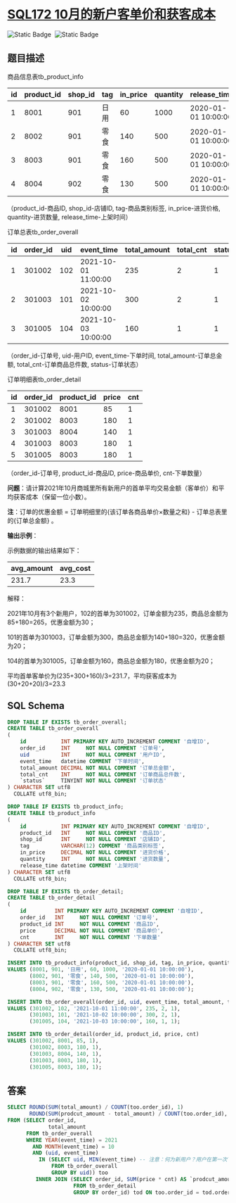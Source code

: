 # [SQL172 10月的新户客单价和获客成本](https://www.nowcoder.com/practice/d15ee0798e884f829ae8bd27e10f0d64?tpId=268&tags=&title=&difficulty=0&judgeStatus=0&rp=0&sourceUrl=%2Fexam%2Foj)

<div style="display:flex;">
  <img style="margin-right: 8px;" alt="Static Badge" src="https://img.shields.io/badge/%E9%9A%BE%E5%BA%A6-%E8%BE%83%E9%9A%BE-%23e46c5d">
  <img style="margin-right: 8px;" alt="Static Badge" src="https://img.shields.io/badge/%E6%95%B0%E6%8D%AE%E5%BA%93-%23b1b3b8?style=flat">
</div>

## 题目描述

商品信息表tb_product_info

| id   | product_id | shop_id | tag  | in_price | quantity | release_time        |
| ---- | ---------- | ------- | ---- | -------- | -------- | ------------------- |
| 1    | 8001       | 901     | 日用 | 60       | 1000     | 2020-01-01 10:00:00 |
| 2    | 8002       | 901     | 零食 | 140      | 500      | 2020-01-01 10:00:00 |
| 3    | 8003       | 901     | 零食 | 160      | 500      | 2020-01-01 10:00:00 |
| 4    | 8004       | 902     | 零食 | 130      | 500      | 2020-01-01 10:00:00 |

（product_id-商品ID, shop_id-店铺ID, tag-商品类别标签, in_price-进货价格, quantity-进货数量, release_time-上架时间）

订单总表tb_order_overall

| id   | order_id | uid  | event_time          | total_amount | total_cnt | status |
| ---- | -------- | ---- | ------------------- | ------------ | --------- | ------ |
| 1    | 301002   | 102  | 2021-10-01 11:00:00 | 235          | 2         | 1      |
| 2    | 301003   | 101  | 2021-10-02 10:00:00 | 300          | 2         | 1      |
| 3    | 301005   | 104  | 2021-10-03 10:00:00 | 160          | 1         | 1      |

（order_id-订单号, uid-用户ID, event_time-下单时间, total_amount-订单总金额, total_cnt-订单商品总件数, status-订单状态）

订单明细表tb_order_detail

| id   | order_id | product_id | price | cnt  |
| ---- | -------- | ---------- | ----- | ---- |
| 1    | 301002   | 8001       | 85    | 1    |
| 2    | 301002   | 8003       | 180   | 1    |
| 3    | 301003   | 8004       | 140   | 1    |
| 4    | 301003   | 8003       | 180   | 1    |
| 5    | 301005   | 8003       | 180   | 1    |

（order_id-订单号, product_id-商品ID, price-商品单价, cnt-下单数量）

**问题**：请计算2021年10月商城里所有新用户的首单平均交易金额（客单价）和平均获客成本（保留一位小数）。

**注**：订单的优惠金额 = 订单明细里的{该订单各商品单价×数量之和} - 订单总表里的{订单总金额} 。

**输出示例**：

示例数据的输出结果如下：

| avg_amount | avg_cost |
| ---------- | -------- |
| 231.7      | 23.3     |

解释：

2021年10月有3个新用户，102的首单为301002，订单金额为235，商品总金额为85+180=265，优惠金额为30；

101的首单为301003，订单金额为300，商品总金额为140+180=320，优惠金额为20；

104的首单为301005，订单金额为160，商品总金额为180，优惠金额为20；

平均首单客单价为(235+300+160)/3=231.7，平均获客成本为(30+20+20)/3=23.3

## SQL Schema

```sql
DROP TABLE IF EXISTS tb_order_overall;
CREATE TABLE tb_order_overall
(
    id           INT PRIMARY KEY AUTO_INCREMENT COMMENT '自增ID',
    order_id     INT     NOT NULL COMMENT '订单号',
    uid          INT     NOT NULL COMMENT '用户ID',
    event_time   datetime COMMENT '下单时间',
    total_amount DECIMAL NOT NULL COMMENT '订单总金额',
    total_cnt    INT     NOT NULL COMMENT '订单商品总件数',
    `status`     TINYINT NOT NULL COMMENT '订单状态'
) CHARACTER SET utf8
  COLLATE utf8_bin;

DROP TABLE IF EXISTS tb_product_info;
CREATE TABLE tb_product_info
(
    id           INT PRIMARY KEY AUTO_INCREMENT COMMENT '自增ID',
    product_id   INT     NOT NULL COMMENT '商品ID',
    shop_id      INT     NOT NULL COMMENT '店铺ID',
    tag          VARCHAR(12) COMMENT '商品类别标签',
    in_price     DECIMAL NOT NULL COMMENT '进货价格',
    quantity     INT     NOT NULL COMMENT '进货数量',
    release_time datetime COMMENT '上架时间'
) CHARACTER SET utf8
  COLLATE utf8_bin;

DROP TABLE IF EXISTS tb_order_detail;
CREATE TABLE tb_order_detail
(
    id         INT PRIMARY KEY AUTO_INCREMENT COMMENT '自增ID',
    order_id   INT     NOT NULL COMMENT '订单号',
    product_id INT     NOT NULL COMMENT '商品ID',
    price      DECIMAL NOT NULL COMMENT '商品单价',
    cnt        INT     NOT NULL COMMENT '下单数量'
) CHARACTER SET utf8
  COLLATE utf8_bin;

INSERT INTO tb_product_info(product_id, shop_id, tag, in_price, quantity, release_time)
VALUES (8001, 901, '日用', 60, 1000, '2020-01-01 10:00:00'),
       (8002, 901, '零食', 140, 500, '2020-01-01 10:00:00'),
       (8003, 901, '零食', 160, 500, '2020-01-01 10:00:00'),
       (8004, 902, '零食', 130, 500, '2020-01-01 10:00:00');

INSERT INTO tb_order_overall(order_id, uid, event_time, total_amount, total_cnt, `status`)
VALUES (301002, 102, '2021-10-01 11:00:00', 235, 2, 1),
       (301003, 101, '2021-10-02 10:00:00', 300, 2, 1),
       (301005, 104, '2021-10-03 10:00:00', 160, 1, 1);

INSERT INTO tb_order_detail(order_id, product_id, price, cnt)
VALUES (301002, 8001, 85, 1),
       (301002, 8003, 180, 1),
       (301003, 8004, 140, 1),
       (301003, 8003, 180, 1),
       (301005, 8003, 180, 1);
```

## 答案

```sql
SELECT ROUND(SUM(total_amount) / COUNT(too.order_id), 1)                  AS `avg_amount`,
       ROUND(SUM(prodcut_amount - total_amount) / COUNT(too.order_id), 1) AS `avg_cost`
FROM (SELECT order_id,
             total_amount
      FROM tb_order_overall
      WHERE YEAR(event_time) = 2021
        AND MONTH(event_time) = 10
        AND (uid, event_time)
          IN (SELECT uid, MIN(event_time) -- 注意：何为新用户？用户在第一次下单时才算做新用户，而第一次下单的时间不一定在 2021-10 之间
              FROM tb_order_overall
              GROUP BY uid)) too
         INNER JOIN (SELECT order_id, SUM(price * cnt) AS `prodcut_amount`
                     FROM tb_order_detail
                     GROUP BY order_id) tod ON too.order_id = tod.order_id;
```


